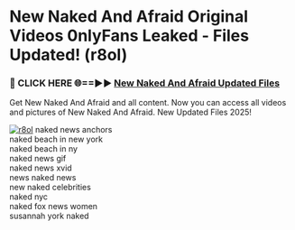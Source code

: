 # New Naked And Afraid Original Videos 0nlyFans Leaked - Files Updated! (r8ol)

<h3>🔴 CLICK HERE 🌐==►► <a href="https://tinyurl.com/yckcrads" rel="nofollow">New Naked And Afraid Updated Files</a></h3>

Get New Naked And Afraid and all content. Now you can access all videos and pictures of New Naked And Afraid. New Updated Files 2025!

[![r8ol](https://i.imgur.com/hpKpOFt.gif)](https://tinyurl.com/yckcrads)
naked news anchors<br>
naked beach in new york<br>
naked beach in ny<br>
naked news gif<br>
naked news xvid<br>
news naked news<br>
new naked celebrities<br>
naked nyc<br>
naked fox news women<br>
susannah york naked
